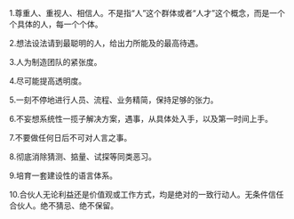 1.尊重人、重视人、相信人。不是指“人”这个群体或者“人才”这个概念，而是一个个具体的人，每一个个体。

2.想法设法请到最聪明的人，给出力所能及的最高待遇。

3.人为制造团队的紧张度。

4.尽可能提高透明度。

5.一刻不停地进行人员、流程、业务精简，保持足够的张力。

6.不妄想系统性一揽子解决方案，遇事，从具体处入手，以及第一时间上手。

7.不要做任何日后不可对人言之事。

8.彻底消除猜测、掂量、试探等同类恶习。

9.培育一套建设性的语言体系。

10.合伙人无论利益还是价值观或工作方式，均是绝对的一致行动人。无条件信任合伙人。绝不猜忌、绝不保留。
